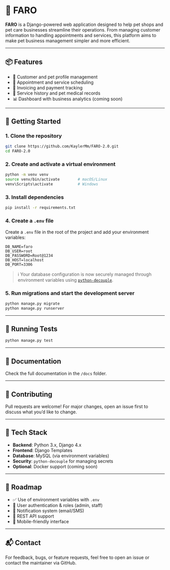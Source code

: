 # 🐾 FARO

**FARO** is a Django-powered web application designed to help pet shops and pet care businesses streamline their operations. From managing customer information to handling appointments and services, this platform aims to make pet business management simpler and more efficient.

---

## 📦 Features

- 🐶 Customer and pet profile management  
- 📅 Appointment and service scheduling  
- 🧾 Invoicing and payment tracking  
- 🐾 Service history and pet medical records  
- 📊 Dashboard with business analytics (coming soon)

---

## 🚀 Getting Started

### 1. Clone the repository
```bash
git clone https://github.com/KaylerMm/FARO-2.0.git
cd FARO-2.0
```

### 2. Create and activate a virtual environment
```bash
python -m venv venv
source venv/bin/activate        # macOS/Linux
venv\Scripts\activate           # Windows
```

### 3. Install dependencies
```bash
pip install -r requirements.txt
```

### 4. Create a `.env` file
Create a `.env` file in the root of the project and add your environment variables:

```env
DB_NAME=faro
DB_USER=root
DB_PASSWORD=Root@1234
DB_HOST=localhost
DB_PORT=3306
```

> ℹ️ Your database configuration is now securely managed through environment variables using [`python-decouple`](https://github.com/henriquebastos/python-decouple).

### 5. Run migrations and start the development server
```bash
python manage.py migrate
python manage.py runserver
```

---

## 🧪 Running Tests
```bash
python manage.py test
```

---

## 📄 Documentation
Check the full documentation in the `/docs` folder.

---

## 🤝 Contributing
Pull requests are welcome! For major changes, open an issue first to discuss what you’d like to change.

---

## 🧱 Tech Stack
- **Backend**: Python 3.x, Django 4.x  
- **Frontend**: Django Templates  
- **Database**: MySQL (via environment variables)  
- **Security**: `python-decouple` for managing secrets  
- **Optional**: Docker support (coming soon)

---

## 🔮 Roadmap
- ✅ Use of environment variables with `.env`  
- 🔐 User authentication & roles (admin, staff)  
- 📣 Notification system (email/SMS)  
- 🔗 REST API support  
- 📱 Mobile-friendly interface  

---

## 📬 Contact
For feedback, bugs, or feature requests, feel free to open an issue or contact the maintainer via GitHub.
